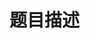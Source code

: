 # 题目描述


<img src="/upload/image/20130401/20130401104645_94672.png" alt=""/><img src="/upload/image/20130401/20130401104652_14118.png" alt=""/>
